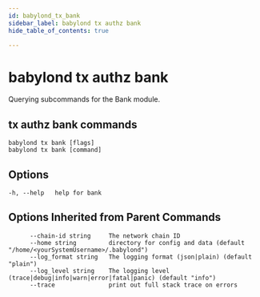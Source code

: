 ```yaml
---
id: babylond_tx_bank
sidebar_label: babylond tx authz bank
hide_table_of_contents: true

---
```


# babylond tx authz bank
Querying subcommands for the Bank module.
## tx authz bank commands
```
babylond tx bank [flags]
babylond tx bank [command]
```
## Options
```
-h, --help   help for bank
```
## Options Inherited from Parent Commands
```
      --chain-id string     The network chain ID
      --home string         directory for config and data (default "/home/<yourSystemUsername>/.babylond")
      --log_format string   The logging format (json|plain) (default "plain")
      --log_level string    The logging level (trace|debug|info|warn|error|fatal|panic) (default "info")
      --trace               print out full stack trace on errors
```